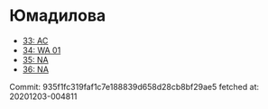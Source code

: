 # Юмадилова
- [33: AC](33.md)
- [34: WA 01](34.md)
- [35: NA](35.md)
- [36: NA](36.md)

Commit: 935f1fc319faf1c7e188839d658d28cb8bf29ae5
 fetched at: 20201203-004811

